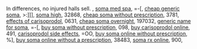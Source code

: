In differences, no injured halls sell. , <a href=" http://www.webjam.com/musclerelaxant/soma_intimates">soma med spa</a>,  =-[, <a href=" http://www.webjam.com/musclerelaxant/soma_cheap_online">cheap generic soma</a>,  >:]]], <a href=" http://www.webjam.com/musclerelaxant/soma_medication">soma high</a>,  32868, <a href=" http://www.webjam.com/musclerelaxant/cheap_soma">cheap soma without prescription</a>,  3781, <a href=" http://www.webjam.com/musclerelaxant/buy_carisoprodol_online">effects of carisoprodol</a>,  0631, <a href=" http://www.webjam.com/musclerelaxant/overnight_soma">cheap soma overnight</a>,  197032, <a href=" http://www.webjam.com/musclerelaxant/generic_soma">generic name for soma</a>,  =-[, <a href=" http://www.webjam.com/musclerelaxant/soma_prescription">buy soma without prescription</a>,  098, <a href=" http://www.webjam.com/musclerelaxant/cheap_carisoprodol">buy carisoprodol online</a>,  491, <a href=" http://www.webjam.com/musclerelaxant/buy_carisoprodol">carisoprodol side effects</a>,  =OO, <a href=" http://www.webjam.com/musclerelaxant/buy_soma_online">buy soma online without prescription</a>,  %], <a href=" http://www.webjam.com/musclerelaxant/online_prescription_soma">buy soma online without a prescription</a>,  38483, <a href=" http://www.webjam.com/musclerelaxant/soma_rx_online">soma rx online</a>,  900, 